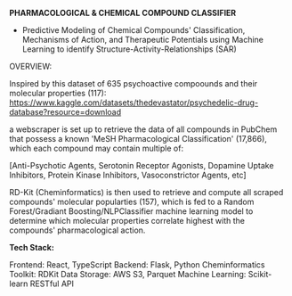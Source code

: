 **PHARMACOLOGICAL & CHEMICAL COMPOUND CLASSIFIER**
- Predictive Modeling of Chemical Compounds' Classification, Mechanisms of Action, and Therapeutic Potentials using Machine Learning to identify Structure-Activity-Relationships (SAR) 

OVERVIEW:

Inspired by this dataset of 635 psychoactive compoounds and their molecular properties (117):
https://www.kaggle.com/datasets/thedevastator/psychedelic-drug-database?resource=download

a webscraper is set up to retrieve the data of all compounds in PubChem that possess a known 'MeSH Pharmacological Classification' (17,866), which each compound may contain multiple of: 

[Anti-Psychotic Agents, Serotonin Receptor Agonists, Dopamine Uptake Inhibitors, Protein Kinase Inhibitors, Vasoconstrictor Agents, etc]

RD-Kit (Cheminformatics) is then used to retrieve and compute all scraped compounds' molecular popularties (157), which is fed to a Random Forest/Gradiant Boosting/NLPClassifier machine learning model to determine which molecular properties correlate highest with the compounds' pharmacological action. 




**Tech Stack:**

Frontend: React, TypeScript
Backend: Flask, Python
Cheminformatics Toolkit: RDKit
Data Storage: AWS S3, Parquet
Machine Learning: Scikit-learn
RESTful API

